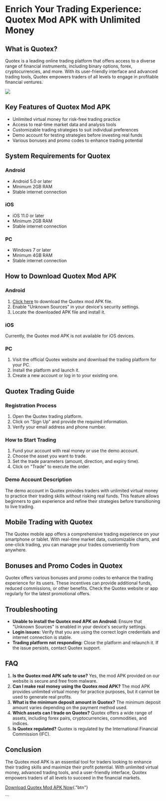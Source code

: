# Enrich Your Trading Experience: Quotex Mod APK with Unlimited Money

## What is Quotex?

Quotex is a leading online trading platform that offers access to a
diverse range of financial instruments, including binary options, forex,
cryptocurrencies, and more. With its user-friendly interface and
advanced trading tools, Quotex empowers traders of all levels to engage
in profitable financial ventures.

[![](https://static.quotex.io/files/4_en/300_250.jpg)](https://traff.sbs/brokerqxlid)

## Key Features of Quotex Mod APK

-   Unlimited virtual money for risk-free trading practice
-   Access to real-time market data and analysis tools
-   Customizable trading strategies to suit individual preferences
-   Demo account for testing strategies before investing real funds
-   Various bonuses and promo codes to enhance trading potential

## System Requirements for Quotex

### Android

-   Android 5.0 or later
-   Minimum 2GB RAM
-   Stable internet connection

### iOS

-   iOS 11.0 or later
-   Minimum 2GB RAM
-   Stable internet connection

### PC

-   Windows 7 or later
-   Minimum 4GB RAM
-   Stable internet connection

## How to Download Quotex Mod APK

### Android

1.  [Click here](\%22https://traff.sbs/brokerqxlid\%22) to download the
    Quotex mod APK file.
2.  Enable "Unknown Sources" in your device\'s security settings.
3.  Locate the downloaded APK file and install it.

### iOS

Currently, the Quotex mod APK is not available for iOS devices.

### PC

1.  Visit the official Quotex website and download the trading platform
    for your PC.
2.  Install the platform and launch it.
3.  Create a new account or log in to your existing one.

## Quotex Trading Guide

### Registration Process

1.  Open the Quotex trading platform.
2.  Click on "Sign Up" and provide the required information.
3.  Verify your email address and phone number.

### How to Start Trading

1.  Fund your account with real money or use the demo account.
2.  Choose the asset you want to trade.
3.  Set the trade parameters (amount, direction, and expiry time).
4.  Click on "Trade" to execute the order.

### Demo Account Description

The demo account in Quotex provides traders with unlimited virtual money
to practice their trading skills without risking real funds. This
feature allows beginners to gain experience and refine their strategies
before transitioning to live trading.

## Mobile Trading with Quotex

The Quotex mobile app offers a comprehensive trading experience on your
smartphone or tablet. With real-time market data, customizable charts,
and one-click trading, you can manage your trades conveniently from
anywhere.

## Bonuses and Promo Codes in Quotex

Quotex offers various bonuses and promo codes to enhance the trading
experience for its users. These incentives can provide additional funds,
reduced commissions, or other benefits. Check the Quotex website or app
regularly for the latest promotional offers.

## Troubleshooting

-   **Unable to install the Quotex mod APK on Android:** Ensure that
    "Unknown Sources" is enabled in your device\'s security
    settings.
-   **Login issues:** Verify that you are using the correct login
    credentials and internet connection is stable.
-   **Trading platform not responding:** Close the platform and relaunch
    it. If the issue persists, contact Quotex support.

## FAQ

1.  **Is the Quotex mod APK safe to use?** Yes, the mod APK provided on
    our website is secure and free from malware.
2.  **Can I make real money using the Quotex mod APK?** The mod APK
    provides unlimited virtual money for practice purposes, but it
    cannot be used to generate real profits.
3.  **What is the minimum deposit amount in Quotex?** The minimum
    deposit amount varies depending on the payment method used.
4.  **Which assets can I trade on Quotex?** Quotex offers a wide range
    of assets, including forex pairs, cryptocurrencies, commodities, and
    indices.
5.  **Is Quotex regulated?** Quotex is regulated by the International
    Financial Commission (IFC).

## Conclusion

The Quotex mod APK is an essential tool for traders looking to enhance
their trading skills and maximize their profit potential. With unlimited
virtual money, advanced trading tools, and a user-friendly interface,
Quotex empowers traders of all levels to succeed in the financial
markets.

[Download Quotex Mod APK
Now](\%22https://traff.sbs/brokerqxlid\%22){."btn"}

\`\`\`


